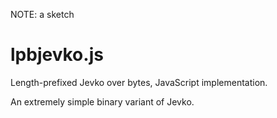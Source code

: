 NOTE: a sketch

# lpbjevko.js

Length-prefixed Jevko over bytes, JavaScript implementation.

An extremely simple binary variant of Jevko.

